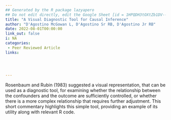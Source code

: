 ```yaml
---
## Generated by the R package lazyapero
## Do not edit directly, edit the Google Sheet [id = 1HPQDH3tOXtZb1DV--8wR9CKAzUz5aywWc2vM3OQ5SrU]
title: "A Visual Diagnostic Tool for Causal Inference"
author: "D'Agostino McGowan L, D'Agostino Sr RB, D'Agostino Jr RB"
date: 2022-08-01T00:00:00
link_out: false
i: NA
categories:
 - Peer Reviewed Article
links:




---
```


Rosenbaum and Rubin (1983) suggested a visual representation, that can be used as a diagnostic tool, for examining whether the relationship between the confounders and the outcome are sufficiently controlled, or whether there is a more complex relationship that requires further adjustment. This short commentary highlights this simple tool, providing an example of its utility along with relevant R code.

